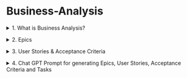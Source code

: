 # Business-Analysis

<details>
<summary>1. What is Business Analysis? </summary>

# What is Business Analysis?

#END</details>
<details>
<summary>2. Epics </summary>

# Epic - Counsellor Onboarding

### Description

As a counsellor i want to be able to onboard on the e-counselling web app so that i can have access to the system.

![image](https://github.com/omeatai/Business-Analysis/assets/32337103/832bcd8b-082f-4d89-a378-4a09060c499c)

<img width="1534" alt="image" src="https://github.com/omeatai/Business-Analysis/assets/32337103/33dfd961-b282-4183-8d37-3f7ca3e2f64c">
<img width="1534" alt="image" src="https://github.com/omeatai/Business-Analysis/assets/32337103/c2b979f0-6d9b-4c57-8b1b-9e884de15763">
<img width="1534" alt="image" src="https://github.com/omeatai/Business-Analysis/assets/32337103/f1373f96-f137-4fde-b31b-009272abcbee">


#END</details>
<details>
<summary>3. User Stories & Acceptance Criteria </summary>

# User Stories & Acceptance Criteria

Why do we need this?

We need to be able to provide users with an interface in the app to sign-in securely by entering their login credentials so that they can be verified and allowed access.

Job Story

As a user
I want to be able to provide my email and password
So that i can sign-in to have access to the application

Preconditions

User must have a valid email address

User is on the login page of the application

User Flow

User opens app and is shown login page if not logged in
User enters email address
User enters password
User clicks on [sign-in] button

Post conditions

User credentials are verified.

If credentials are valid, User is granted access to application’s features.

Acceptance Criteria

On successful Login, existing Users will be granted access to the app. 

GIVEN that User is existing
AND Login Page is loaded
WHEN mandatory fields are correctly populated with credentials
AND the User clicks on the "Sign-in" button
THEN the User is verified 
AND granted access to the application

All mandatory fields must be populated correctly to successfully login.

GIVEN that User is existing
AND Login Page is loaded
WHEN mandatory fields are NOT correctly populated with credentials
AND the User clicks on the "Sign-in" button
THEN the User's verification will fail 
AND redirected back to the Login page
AND an Error message is displayed to confirm failed attempt

New users cannot login because verification will fail and will receive an error message on attempt. 

GIVEN that User is new
AND Login Page is loaded
WHEN mandatory fields are correctly populated with credentials
AND the User clicks on the "Sign-in" button
THEN the User's verification will fail
AND redirected back to the Login page
AND an Error message is displayed to confirm failed attempt  

Happy Path

Must ensure that the email address follows the format of hello@yourmail.com

Must ensure that the password satisfies the following conditions

minimum of 6 characters

maximum of 12 characters

must be alphanumeric

must have at least one uppercase

must have at least one lowercase

must have at least one number

must be hidden on the password field with asterisk*

Must ensure that the login page loads in less than one second.

Must ensure that when the user clicks on the Sign-in button,  that the user’s credentials are immediately sent to the backend for verification when credentials are correctly entered.

Unhappy Path

Must ensure that if the User enters an incorrect email format

The error message should say: ‘You have entered a wrong email format. Please ensure your format is hello@yourmail.com’ 

The error message should appear below the email address in red font colour.

Must ensure that if the User enters the wrong email or password

The error message should say: ‘Your email or password is incorrect. Try again!’

The error message should appear above the email address in red font colour.

Must ensure that “Forgot Password” link option is provided to reset password if user has forgotten the password.

Account should be locked after 5 failed login attempts.

<img width="960" alt="image" src="https://github.com/omeatai/Business-Analysis/assets/32337103/5f9e75dc-24e5-45ca-a1d8-6feb40828476">
<img width="960" alt="image" src="https://github.com/omeatai/Business-Analysis/assets/32337103/dea804a4-f03c-4341-8920-c88d3f1267aa">
<img width="960" alt="image" src="https://github.com/omeatai/Business-Analysis/assets/32337103/9cacb6c7-2cdc-4828-94fc-2af68951b466">
<img width="960" alt="image" src="https://github.com/omeatai/Business-Analysis/assets/32337103/ad981223-b26e-464b-817a-2b5976253258">
<img width="960" alt="image" src="https://github.com/omeatai/Business-Analysis/assets/32337103/e81b5d63-72fc-4508-adfc-97fdbbcd31f2">
<img width="960" alt="image" src="https://github.com/omeatai/Business-Analysis/assets/32337103/fc21249c-0f95-4da4-a4d2-fe4d0c5d8f00">
<img width="960" alt="image" src="https://github.com/omeatai/Business-Analysis/assets/32337103/9f640d25-d5c9-4eb8-b934-bb3b1eea51a7">
<img width="960" alt="image" src="https://github.com/omeatai/Business-Analysis/assets/32337103/0519441a-0ee7-4f5c-aaf3-9f2b6cbd1285">
<img width="960" alt="image" src="https://github.com/omeatai/Business-Analysis/assets/32337103/2ac8423c-fb15-48bb-983b-f5068091874b">
<img width="960" alt="image" src="https://github.com/omeatai/Business-Analysis/assets/32337103/3acdcc51-2af2-4d7d-a8df-24ae3f860fa2">

<img width="1534" alt="image" src="https://github.com/omeatai/Business-Analysis/assets/32337103/95c7a92c-3e61-4e57-9fcd-70140afcecf8">
<img width="1490" alt="image" src="https://github.com/omeatai/Business-Analysis/assets/32337103/b59d2070-b794-4ca0-b843-566c10fdbbe5">
<img width="1534" alt="image" src="https://github.com/omeatai/Business-Analysis/assets/32337103/69c1db3d-a4ac-4b69-826c-aa6fdb08cdcb">
<img width="1490" alt="image" src="https://github.com/omeatai/Business-Analysis/assets/32337103/0cc7f1b4-3507-4300-a9e1-2941ab396d59">
<img width="1490" alt="image" src="https://github.com/omeatai/Business-Analysis/assets/32337103/bb00a818-8dec-49d4-9889-2fb140c8bb20">
<img width="1490" alt="image" src="https://github.com/omeatai/Business-Analysis/assets/32337103/8aeb14c8-a861-4a9d-8ee3-272e88a40379">

#END</details>
<details>
<summary>4. Chat GPT Prompt for generating Epics, User Stories, Acceptance Criteria and Tasks </summary>

```txt
Act as world class product owner, generate epics, user stories, acceptance criteria, and tasks for the following software feature:

the feature is create secure login for registered customers on our banking app.
```



#END</details>
